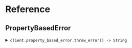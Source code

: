 # Reference
## PropertyBasedError
<details><summary><code>client.property_based_error.throw_error() -> String</code></summary>
<dl>
<dd>

#### 📝 Description

<dl>
<dd>

<dl>
<dd>

GET request that always throws an error
</dd>
</dl>
</dd>
</dl>

#### 🔌 Usage

<dl>
<dd>

<dl>
<dd>

```ruby
client.property_based_error.throw_error();
```
</dd>
</dl>
</dd>
</dl>


</dd>
</dl>
</details>
